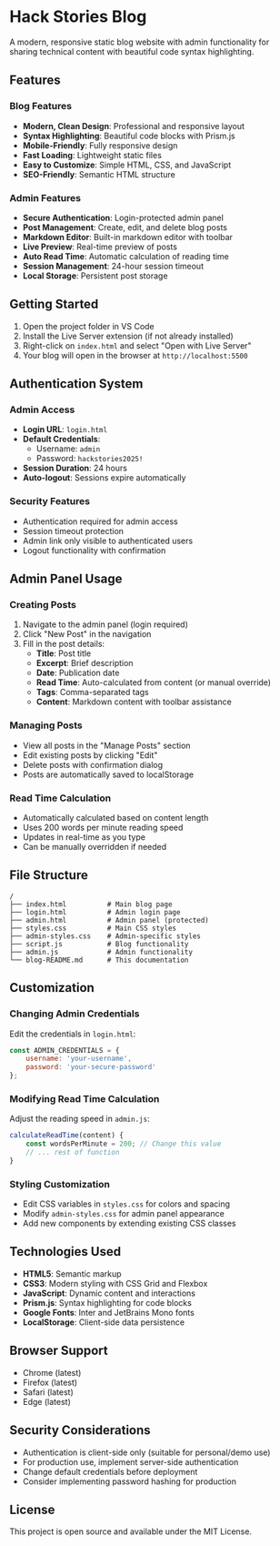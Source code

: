 # Hack Stories Blog

A modern, responsive static blog website with admin functionality for sharing technical content with beautiful code syntax highlighting.

## Features

### Blog Features
- **Modern, Clean Design**: Professional and responsive layout
- **Syntax Highlighting**: Beautiful code blocks with Prism.js
- **Mobile-Friendly**: Fully responsive design
- **Fast Loading**: Lightweight static files
- **Easy to Customize**: Simple HTML, CSS, and JavaScript
- **SEO-Friendly**: Semantic HTML structure

### Admin Features
- **Secure Authentication**: Login-protected admin panel
- **Post Management**: Create, edit, and delete blog posts
- **Markdown Editor**: Built-in markdown editor with toolbar
- **Live Preview**: Real-time preview of posts
- **Auto Read Time**: Automatic calculation of reading time
- **Session Management**: 24-hour session timeout
- **Local Storage**: Persistent post storage

## Getting Started

1. Open the project folder in VS Code
2. Install the Live Server extension (if not already installed)
3. Right-click on `index.html` and select "Open with Live Server"
4. Your blog will open in the browser at `http://localhost:5500`

## Authentication System

### Admin Access
- **Login URL**: `login.html`
- **Default Credentials**:
  - Username: `admin`
  - Password: `hackstories2025!`
- **Session Duration**: 24 hours
- **Auto-logout**: Sessions expire automatically

### Security Features
- Authentication required for admin access
- Session timeout protection
- Admin link only visible to authenticated users
- Logout functionality with confirmation

## Admin Panel Usage

### Creating Posts
1. Navigate to the admin panel (login required)
2. Click "New Post" in the navigation
3. Fill in the post details:
   - **Title**: Post title
   - **Excerpt**: Brief description
   - **Date**: Publication date
   - **Read Time**: Auto-calculated from content (or manual override)
   - **Tags**: Comma-separated tags
   - **Content**: Markdown content with toolbar assistance

### Managing Posts
- View all posts in the "Manage Posts" section
- Edit existing posts by clicking "Edit"
- Delete posts with confirmation dialog
- Posts are automatically saved to localStorage

### Read Time Calculation
- Automatically calculated based on content length
- Uses 200 words per minute reading speed
- Updates in real-time as you type
- Can be manually overridden if needed

## File Structure

```
/
├── index.html          # Main blog page
├── login.html          # Admin login page
├── admin.html          # Admin panel (protected)
├── styles.css          # Main CSS styles
├── admin-styles.css    # Admin-specific styles
├── script.js           # Blog functionality
├── admin.js            # Admin functionality
└── blog-README.md      # This documentation
```

## Customization

### Changing Admin Credentials
Edit the credentials in `login.html`:

```javascript
const ADMIN_CREDENTIALS = {
    username: 'your-username',
    password: 'your-secure-password'
};
```

### Modifying Read Time Calculation
Adjust the reading speed in `admin.js`:

```javascript
calculateReadTime(content) {
    const wordsPerMinute = 200; // Change this value
    // ... rest of function
}
```

### Styling Customization
- Edit CSS variables in `styles.css` for colors and spacing
- Modify `admin-styles.css` for admin panel appearance
- Add new components by extending existing CSS classes

## Technologies Used

- **HTML5**: Semantic markup
- **CSS3**: Modern styling with CSS Grid and Flexbox
- **JavaScript**: Dynamic content and interactions
- **Prism.js**: Syntax highlighting for code blocks
- **Google Fonts**: Inter and JetBrains Mono fonts
- **LocalStorage**: Client-side data persistence

## Browser Support

- Chrome (latest)
- Firefox (latest)
- Safari (latest)
- Edge (latest)

## Security Considerations

- Authentication is client-side only (suitable for personal/demo use)
- For production use, implement server-side authentication
- Change default credentials before deployment
- Consider implementing password hashing for production

## License

This project is open source and available under the MIT License.
